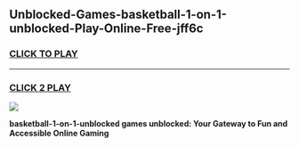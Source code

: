 
## Unblocked-Games-basketball-1-on-1-unblocked-Play-Online-Free-jff6c
<h3>
<a href="https://premium76.site?title=basketball-1-on-1-unblocked&ref=26A">CLICK TO PLAY</a></h3>
<hr>

<h3>
<a href="https://premium76.site?title=basketball-1-on-1-unblocked&ref=26A">CLICK 2 PLAY</a>
  
</h3>

<a href="https://premium76.site?title=basketball-1-on-1-unblocked&ref=26A"><img src="https://clearcache.store/games.png"></a>


**basketball-1-on-1-unblocked games unblocked: Your Gateway to Fun and Accessible Online Gaming**
